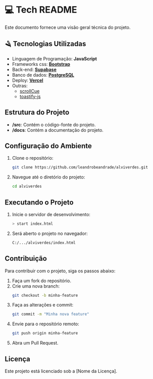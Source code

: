# 💻 Tech README

Este documento fornece uma visão geral técnica do projeto.

## :razor: Tecnologias Utilizadas
- Linguagem de Programação: **JavaScript**
- Frameworks css: **[Bootstrap](https://getbootstrap.com/)**
- Back-end: **[Supabase](https://supabase.com/)**
- Banco de dados: **[PostgreSQL](https://www.postgresql.org/)**
- Deploy: **[Vercel](https://vercel.com/)**
- Outras:
    - [scrollCue](https://prjct-samwest.github.io/scrollCue/)
    - [toastify-js](https://www.npmjs.com/package/toastify-js)

## Estrutura do Projeto
- **/src**: Contém o código-fonte do projeto.
- **/docs**: Contém a documentação do projeto.

## Configuração do Ambiente
1. Clone o repositório:
    ```sh
    git clone https://github.com/leandrobeandrade/alviverdes.git
    ```
2. Navegue até o diretório do projeto:
    ```sh
    cd alviverdes
    ```
## Executando o Projeto
1. Inicie o servidor de desenvolvimento:
    ```sh
    > start index.html
    ```
2. Será aberto o projeto no navegador:
    ```sh
    C:/.../alviverdes/index.html
    ```

## Contribuição
Para contribuir com o projeto, siga os passos abaixo:
1. Faça um fork do repositório.
2. Crie uma nova branch:
    ```sh
    git checkout -b minha-feature
    ```
3. Faça as alterações e commit:
    ```sh
    git commit -m "Minha nova feature"
    ```
4. Envie para o repositório remoto:
    ```sh
    git push origin minha-feature
    ```
5. Abra um Pull Request.

## Licença
Este projeto está licenciado sob a [Nome da Licença].
